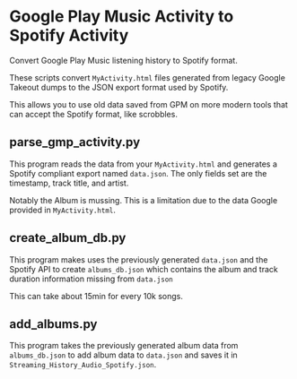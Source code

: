 # Google Play Music Activity to Spotify Activity

Convert Google Play Music listening history to Spotify format.

These scripts convert `MyActivity.html` files generated from legacy Google Takeout dumps to the JSON export format used by Spotify.

This allows you to use old data saved from GPM on more modern tools that can accept the Spotify format, like scrobbles.

## parse_gmp_activity.py

This program reads the data from your `MyActivity.html` and generates a Spotify compliant export named `data.json`. The only fields set are the timestamp, track title, and artist.

Notably the Album is mussing. This is a limitation due to the data Google provided in `MyActivity.html`.

## create_album_db.py

This program makes uses the previously generated `data.json` and the Spotify API to create `albums_db.json` which contains the album and track duration information missing from `data.json`

This can take about 15min for every 10k songs.

## add_albums.py

This program takes the previously generated album data from `albums_db.json` to add album data to `data.json` and saves it in `Streaming_History_Audio_Spotify.json`.
